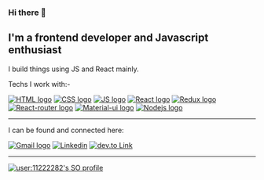 ### Hi there 👋
## I'm a frontend developer and Javascript enthusiast 
I build things using JS and React mainly.   

Techs I work with:-  

[![HTML logo](https://img.shields.io/badge/HTML-E34F26?style=flat&logo=html5&logoColor=white)](https://html.spec.whatwg.org/)
[![CSS logo](https://img.shields.io/badge/CSS-1572B6?style=flat&logo=css3&logoColor=white)](https://developer.mozilla.org/en-US/docs/Web/CSS)
[![JS logo](https://img.shields.io/badge/JavaScript-F7DF1E?style=flat&logo=javascript&logoColor=black)](https://developer.mozilla.org/en-US/docs/Web/JavaScript)
[![React logo](https://img.shields.io/badge/React-20232A?style=flat&logo=react&logoColor=61DAFB)](https://reactjs.org)
[![Redux logo](https://img.shields.io/badge/Redux-593D88?style=flat&logo=redux&logoColor=white)](https://redux.js.org/)
[![React-router logo](https://img.shields.io/badge/React_Router-CA4245?style=flat&logo=react-router&logoColor=white)](https://reactrouter.com/)
[![Material-ui logo](https://img.shields.io/badge/Material--UI-0081CB?style=flat&logo=material-ui&logoColor=white)](https://material-ui.com)
[![Nodejs logo](https://img.shields.io/badge/Node.js-43853D?style=flat&logo=node.js&logoColor=white)](https://nodejs.org/en/)


---

I can be found and connected here:  

[![Gmail logo](https://img.shields.io/badge/Gmail-D14836?style=flat&logo=gmail&logoColor=white)](mailto:me.rajiv21@gmail.com)
[![Linkedin](https://img.shields.io/badge/LinkedIn-0077B5?style=flat&logo=linkedin&logoColor=white)](https://www.linkedin.com/in/thoughtlessmind/)
[![dev.to Link](https://img.shields.io/badge/dev.to-0A0A0A?styleflat&logo=dev.to&logoColor=white)](https://dev.to/thoughtlessmind)   

--- 

[![user:11222282's SO profile](https://stackoverflow-readme-profile.johannchopin.fr/profile/11222282?theme=cobalt&website=true&location=true)](https://thoughtlessmind.dev)
<!--
**thoughtlessmind/thoughtlessmind** is a ✨ _special_ ✨ repository because its `README.md` (this file) appears on your GitHub profile.

Here are some ideas to get you started:

- 🔭 I’m currently working on ...
- 🌱 I’m currently learning ...
- 👯 I’m looking to collaborate on ...
- 🤔 I’m looking for help with ...
- 💬 Ask me about ...
- 📫 How to reach me: ...
- 😄 Pronouns: ...
- ⚡ Fun fact: ...
-->
